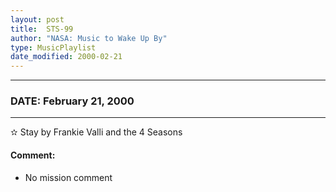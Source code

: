 ```yaml
---
layout: post
title:  STS-99
author: "NASA: Music to Wake Up By"
type: MusicPlaylist
date_modified: 2000-02-21
---
```


----
### DATE: February 21, 2000
----
✫ Stay by Frankie Valli and the 4 Seasons

#### Comment:
* No mission comment
